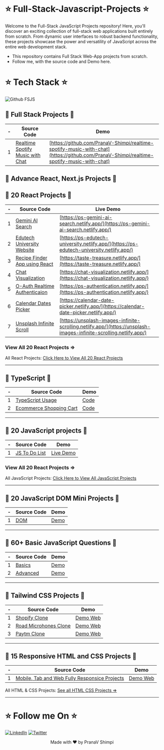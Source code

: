 # ⭐ Full-Stack-Javascript-Projects ⭐

Welcome to the Full-Stack JavaScript Projects repository! Here, you'll discover an exciting collection of full-stack web applications built entirely from scratch. From dynamic user interfaces to robust backend functionality, these projects showcase the power and versatility of JavaScript across the entire web development stack.
- This repository contains Full Stack Web-App projects from scratch. 
- Follow me, with the source code and Demo here.


# ⭐ Tech Stack ⭐

![Github FSJS](https://user-images.githubusercontent.com/40532644/191911146-8b00b0d7-d540-4aa4-92b4-1ce4f0d52ca0.png)



##  🛑 Full Stack Projects 🛑  
| - | Source Code | Demo |
|--|--|--|
| 1 | [Realtime Spotify Music with Chat]()| [https://github.com/PranaV-Shimpi/realtime-spotify-music-with-chat](https://github.com/PranaV-Shimpi/realtime-spotify-music-with-chat) |

 
## 🛑 Advance React, Next.js Projects 🛑


## 🛑 20 React Projects 🛑

| - | Source Code | Live Demo |
|--|--|--|
| 1 | [Gemini AI Search](https://github.com/PranaV-Shimpi/20-React-apps/blob/main/17-gemini-clone/README.md)| [https://ps-gemini-ai-search.netlify.app/](https://ps-gemini-ai-search.netlify.app/) |
| 2 | [Edutech University Website](https://github.com/PranaV-Shimpi/20-React-apps/blob/main/16-edutech-univeristy-website/README.md) | [https://ps-edutech-university.netlify.app/](https://ps-edutech-university.netlify.app/) | 
| 3 | [Recipe Finder App using React](https://github.com/PranaV-Shimpi/20-React-apps/blob/main/13-food-recipe-search/README.md) | [https://taste-treasure.netlify.app/](https://taste-treasure.netlify.app/) |
| 4 | [Chat Visualization](https://github.com/PranaV-Shimpi/20-React-apps/blob/main/11-chat-visualization/README.md) | [https://chat-visualization.netlify.app/](https://chat-visualization.netlify.app/) |  
| 5 | [O-Auth Realtime Authenticaion](https://github.com/PranaV-Shimpi/20-React-apps/blob/main/08-auth-o-authentication/README.md) | [https://ps-authentication.netlify.app/](https://ps-authentication.netlify.app/) |  
| 6 | [Calendar Dates Picker](https://github.com/PranaV-Shimpi/20-React-apps/blob/main/10-calendar-dates-picker/README.md) | [https://calendar-date-picker.netlify.app/](https://calendar-date-picker.netlify.app/) |  
| 7 | [Unsplash Infinite Scroll](https://github.com/PranaV-Shimpi/20-React-apps/blob/main/06-unsplash-images-clone-infinite-scrolling/README.md) | [https://unsplash-images-infinite-scrolling.netlify.app/](https://unsplash-images-infinite-scrolling.netlify.app/) |  

### View All 20 React Projects =>
All React Projects: [Click Here to View All 20 React Projects](https://github.com/PranaV-Shimpi/20-React-apps/) 

---
## 🛑 TypeScript 🛑

| - | Source Code | Demo |
|--|--|--|
| 1 | [TypeScript Usage](https://github.com/PranaV-Shimpi/TypeScript)| [Code](https://github.com/PranaV-Shimpi/TypeScript) |
| 2 | [Ecommerce Shopping Cart](https://github.com/PranaV-Shimpi/E-commerce-WebAPP-TypeScript)| [Code](https://github.com/PranaV-Shimpi/E-commerce-WebAPP-TypeScript) |


---

## 🛑 20 JavaScript projects 🛑
| - | Source Code | Demo |
|--|--|--|
| 1 | [JS To Do List](https://github.com/PranaV-Shimpi/JavaScript-Projects/tree/main/Todo)| [Live Demo](https://landing-todo-list.netlify.app/) |

### View All 20 React Projects =>
All JavaScript Projects: [Click Here to View All JavaScript Projects](https://github.com/PranaV-Shimpi/JavaScript-Projects/blob/main/README.md) 


---

## 🛑 20 JavaScript DOM Mini Projects 🛑

| - | Source Code | Demo |
|--|--|--|
| 1 | [DOM ](https://github.com/PranaV-Shimpi/JavaScript-DOM/blob/main/JavaScript.md )| [Demo](https://github.com/PranaV-Shimpi/JavaScript-DOM) |

---

## 🛑 60+ Basic JavaScript Questions 🛑
| - | Source Code | Demo |
|--|--|--|
| 1 | [Basics ](https://github.com/PranaV-Shimpi/JavaScript-Basics )| [Demo](https://github.com/PranaV-Shimpi/JavaScript-Basics/blob/main/35%20JavaScript%20Questions.md) |
| 2 | [Advanced ](https://github.com/PranaV-Shimpi/JavaScript-Basics)| [Demo](https://github.com/PranaV-Shimpi/JavaScript-Basics/blob/main/Advance%20JavaScript%20Questions.md) |

---

## 🛑 Tailwind CSS Projects 🛑
| - | Source Code | Demo |
|--|--|--|
| 1 | [Shopify Clone](https://github.com/PranaV-Shimpi/HTML-CSS-and-Tailwind-Projects/tree/main/shopify%20Tailwind%20CSS%20clone  )| [Demo Web](https://ps-shopify-tailwind-clone.netlify.app/ ) |
| 2 | [Road Microhones Clone]( https://github.com/PranaV-Shimpi/HTML-CSS-and-Tailwind-Projects/tree/main/Rode%20Microphones%20Tailwind%20CSS%20Clone)| [Demo Web](https://ps-rode-tailwind-clone.netlify.app/ ) |
| 3 | [Paytm Clone](https://github.com/PranaV-Shimpi/HTML-CSS-and-Tailwind-Projects/tree/main/paytm%20Tailwind%20CSS%20clone) | [Demo Web](https://ps-paayytmm-clone.netlify.app/ )

---

## 🛑 15 Responsive HTML and CSS Projects 🛑
| - | Source Code | Demo |
|--|--|--|
| 1 | [Mobile, Tab and Web Fully Responsice Projects]( https://github.com/PranaV-Shimpi/HTML-CSS-and-Tailwind-Projects/tree/main/Responsive%20HTML%20%26%20CSS%20Projects%207-15 )| [Demo Web]( https://ps-css-project-11.netlify.app/) |

All HTML & CSS Projects: [See all HTML CSS Projects =>](https://github.com/PranaV-Shimpi/HTML-CSS-and-Tailwind-Projects)

---


# ⭐ Follow me On ⭐
[![LinkedIn](https://img.shields.io/static/v1.svg?label=connect&message=@PranaVShimpi&color=grey&logo=linkedin&style=flat&logoColor=white&colorA=blue)](https://www.linkedin.com/in/pranav-shimpi/) 
[![Twitter](https://img.shields.io/static/v1.svg?label=connect&message=@PranaVShimpi&color=grey&logo=twitter&style=flat&logoColor=white&colorA=blue)](https://twitter.com/pranaavshimpi)
 
   
<p align="center">
 Made with ❤️ by  PranaV Shimpi
</p>
